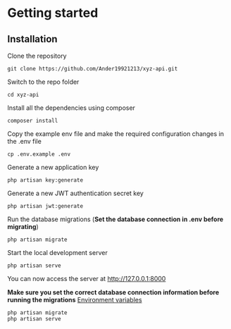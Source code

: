# Getting started

## Installation

Clone the repository

    git clone https://github.com/Ander19921213/xyz-api.git

Switch to the repo folder

    cd xyz-api

Install all the dependencies using composer

    composer install

Copy the example env file and make the required configuration changes in the .env file

    cp .env.example .env

Generate a new application key

    php artisan key:generate

Generate a new JWT authentication secret key

    php artisan jwt:generate

Run the database migrations (**Set the database connection in .env before migrating**)

    php artisan migrate

Start the local development server

    php artisan serve

You can now access the server at http://127.0.0.1:8000

    
**Make sure you set the correct database connection information before running the migrations** [Environment variables](#environment-variables)

    php artisan migrate
    php artisan serve